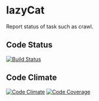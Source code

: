 # lazyCat
Report status of task such as crawl.

## Code Status

[![Build Status](https://travis-ci.org/riseshia/lazyCat.svg?branch=master)](https://travis-ci.org/riseshia/lazyCat)

## Code Climate

[![Code Climate](https://codeclimate.com/github/riseshia/lazyCat/badges/gpa.svg)](https://codeclimate.com/github/riseshia/lazyCat)
[![Code Coverage](https://codeclimate.com/github/riseshia/lazyCat/badges/coverage.svg)](https://codeclimate.com/github/riseshia/lazyCat/coverage)
